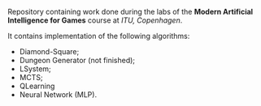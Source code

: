 Repository containing work done during the labs of the **Modern Artificial Intelligence for Games** course at *ITU, Copenhagen*.

It contains implementation of the following algorithms: 
 - Diamond-Square;
 - Dungeon Generator (not finished);
 - LSystem;
 - MCTS;
 - QLearning
 - Neural Network (MLP).

